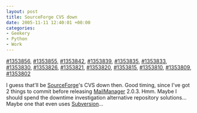 ```yaml
---
layout: post
title: SourceForge CVS down
date: 2005-11-11 12:40:01 +00:00
categories:
- Geekery
- Python
- Work
---
```

<a href="https://sourceforge.net/tracker/index.php?func=detail&aid=1353856&group_id=1&atid=200001">#1353856</a>, <a href="https://sourceforge.net/tracker/index.php?func=detail&aid=1353855&group_id=1&atid=200001">#1353855</a>, <a href="https://sourceforge.net/tracker/index.php?func=detail&aid=1353842&group_id=1&atid=200001">#1353842</a>, <a href="https://sourceforge.net/tracker/index.php?func=detail&aid=1353839&group_id=1&atid=200001">#1353839</a>, <a href="https://sourceforge.net/tracker/index.php?func=detail&aid=1353835&group_id=1&atid=200001">#1353835</a>, <a href="https://sourceforge.net/tracker/index.php?func=detail&aid=1353833&group_id=1&atid=200001">#1353833</a>, <a href="https://sourceforge.net/tracker/index.php?func=detail&aid=1353830&group_id=1&atid=200001">#1353830</a>, <a href="https://sourceforge.net/tracker/index.php?func=detail&aid=1353826&group_id=1&atid=200001">#1353826</a>, <a href="https://sourceforge.net/tracker/index.php?func=detail&aid=1353821&group_id=1&atid=200001">#1353821</a>, <a href="https://sourceforge.net/tracker/index.php?func=detail&aid=1353820&group_id=1&atid=200001">#1353820</a>, <a href="https://sourceforge.net/tracker/index.php?func=detail&aid=1353815&group_id=1&atid=200001">#1353815</a>, <a href="https://sourceforge.net/tracker/index.php?func=detail&aid=1353810&group_id=1&atid=200001">#1353810</a>, <a href="https://sourceforge.net/tracker/index.php?func=detail&aid=1353809&group_id=1&atid=200001">#1353809</a>, <a href="https://sourceforge.net/tracker/index.php?func=detail&aid=1353802&group_id=1&atid=200001">#1353802</a>

I guess that'll be <a href="http://sourceforge.net/">SourceForge</a>'s CVS down then.  Good timing, since I've got 2 things to commit before releasing <a href="http://www.logicalware.com/">MailManager</a> 2.0.3.  Hmm.  Maybe I should spend the downtime investigation alternative repository solutions...  Maybe one that even uses <a href="http://subversion.tigris.org/">Subversion</a>...
